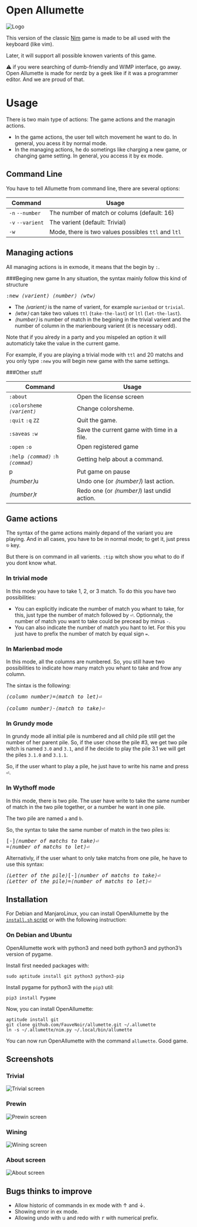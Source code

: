 # Open Allumette

![Logo](./logo.png)

This version of the classic [Nim](https://en.wikipedia.org/wiki/Nim) game is made to be all used with the keyboard (like vim).

Later, it will support all possible knowen varients of this game.


⚠ if you were searching of dumb-friendly and WIMP interface, go away. Open Allumette is made for nerdz by a geek like if it was a programmer editor. And we are proud of that.

# Usage
There is two main type of actions: The game actions and the managin actions.

* In the game actions, the user tell witch movement he want to do. In general, you acess it by normal mode.
* In the managing actions, he do sometings like charging a new game, or changing game setting. In general, you access it by ex mode.

## Command Line
You have to tell Allumette from command line, there are several options:

| Command               | Usage                                                |
| --------------------- | ---------------------------------------------------- |
|  `-n` `--number`      |  The number of match or colums (default: 16)         |
|  `-v` `--varient`     |  The varient (default: Trivial)                      |
|  `-w`                 |  Mode, there is two values possibles `ttl` and `ltl` |

## Managing actions
All managing actions is in exmode, it means that the begin by `:`.

###Beging new game
In any situation, the syntax mainly follow this kind of structure

<pre>
:new <var>⟨varient⟩</var> <var>⟨number⟩</var> <var>⟨wtw⟩</var>
</pre>

* The <var>⟨varient⟩</var> is the name of varient, for example `marienbad` or `trivial`.
* <var>⟨wtw⟩</var> can take two values `ttl` (`take-the-last`) or `ltl` (`let-the-last`).
* <var>⟨number⟩</var> is number of match in the begining in the trivial varient and the number of column in the marienbourg varient (it is necessary odd).

Note that if you alredy in a party and you mispeled an option it will automaticly take the value in the current game.

For example, if you are playing a trivial mode with `ttl` and 20 matchs and you only type `:new` you will begin new game with the same settings.

###Other stuff

| Command                                                                                   | Usage                                       |
| ----------------------------------------------------------------------------------------- | ------------------------------------------- |
| `:about`                                                                                  |  Open the license screen                    |
| <code>:colorsheme <var>⟨varient⟩</var></code>                                             |  Change colorsheme.                         |
| `:quit` `:q` `ZZ`                                                                         |  Quit the game.                             |
| `:saveas` `:w`                                                                            |  Save the current game with time in a file. |
| `:open` `:o`                                                                              |  Open registered game                       |
| <code>:help <var>⟨commad⟩</var></code> <code>:h <var>⟨commad⟩</var></code>                |  Getting help about a command.              |
|  p                                                                                        |  Put game on pause                          |
|  <var>⟨number⟩</var>u                                                                     |  Undo one (or <var>⟨number⟩</var>) last action.      |
|  <var>⟨number⟩</var>r                                                                     |  Redo one (or <var>⟨number⟩</var>) last undid action.|

## Game actions
The syntax of the game actions mainly depand of the variant you are playing. And in all cases, you have to be in normal mode; to get it, just press <kbd>⎋</kbd> key.

But there is on command in all varients. `:tip` witch show you what to do if you dont know what.

### In trivial mode
In this mode you have to take 1, 2, or 3 match. To do this you have two possibilities:

* You can explicitly indicate the number of match you whant to take, for this, just type the number of match followed by <kbd>⏎</kbd>. Optionnaly, the number of match you want to take could be precead by minus `-`.
* You can also indicate the number of match you hant to let. For this you just have to prefix the number of match by equal sign `=`.

### In Marienbad mode
In this mode, all the columns are numbered. So, you still have two possibilities to indicate how many match you whant to take and frow any column.

The sintax is the following:

<pre>
<var>⟨column number⟩</var>=<var>⟨match to let⟩</var><kbd>⏎</kbd>

<var>⟨column number⟩</var>-<var>⟨match to take⟩</var><kbd>⏎</kbd>
</pre>

### In Grundy mode
In grundy mode all initial pile is numbered and all child pile still get the number of her parent pile. So, if the user chose the pile #3, we get two pile witch is named `3.0` and `3.1`, and if he decide to play the pile 3.1 we will get the piles `3.1.0` and `3.1.1`.

So, if the user whant to play a pile, he just have to write his name and press <kbd>⏎</kbd>.

### In Wythoff mode
In this mode, there is two pile. The user have write to take the same number of match in the two pile together, or a number he want in one pile.

The two pile are named `a` and `b`.

So, the syntax to take the same number of match in the two piles is:
<pre>
[-]<var>⟨number of matchs to take⟩</var><kbd>⏎</kbd>
=<var>⟨number of matchs to let⟩</var><kbd>⏎</kbd>
</pre>

Alternativly, if the user whant to only take matchs from one pile, he have to use this syntax:
<pre>
<var>⟨Letter of the pile⟩</var>[-]<var>⟨number of matchs to take⟩</var><kbd>⏎</kbd>
<var>⟨Letter of the pile⟩</var>=<var>⟨number of matchs to let⟩</var><kbd>⏎</kbd>
</pre>

## Installation
For Debian and ManjaroLinux, you can install OpenAllumette by the [`install.sh` script](./install.sh) or with the following instruction:

### On Debian and Ubuntu
OpenAllumette work with python3 and need both python3 and python3’s version of pygame.

Install first needed packages with:

```
sudo aptitude install git python3 python3-pip
```

Install pygame for python3 with the `pip3` util:
```
pip3 install Pygame
```


Now, you can install OpenAllumette:
```
aptitude install git
git clone github.com/FauveNoir/allumette.git ~/.allumette
ln -s ~/.allumette/nim.py ~/.local/bin/allumette
```

You can now run OpenAllumette with the command `allumette`. Good game.


## Screenshots
### Trivial
![Trivial screen](./mokup-trivial-main-screen.png)
### Prewin
![Prewin screen](./mokup-trivial-flame-screen.png)
### Wining
![Wining screen](./mokup-trvial-wining-screen.png)
### About screen
![About screen](./mokup-about-screen.png)

## Bugs thinks to improve
* Allow historic of commands in ex mode with ↑ and ↓.
* Showing error in ex mode.
* Allowing undo with <kbd>u</kbd> and redo with <kbd>r</kbd> with numerical prefix.
